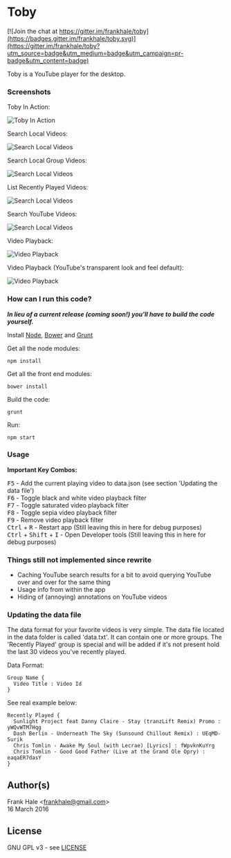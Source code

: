 # Toby

[![Join the chat at https://gitter.im/frankhale/toby](https://badges.gitter.im/frankhale/toby.svg)](https://gitter.im/frankhale/toby?utm_source=badge&utm_medium=badge&utm_campaign=pr-badge&utm_content=badge)

Toby is a YouTube player for the desktop.

### Screenshots

Toby In Action:

![Toby In Action](screenshots/toby-in-action.gif)

Search Local Videos:

![Search Local Videos](screenshots/local-search.png)

Search Local Group Videos:

![Search Local Videos](screenshots/local-group-search.png)

List Recently Played Videos:

![Search Local Videos](screenshots/recently-played-search.png)

Search YouTube Videos:

![Search Local Videos](screenshots/youtube-search.png)

Video Playback:

![Video Playback](screenshots/video-playback.png)

Video Playback (YouTube's transparent look and feel default):

![Video Playback](screenshots/video-playback-with-controls.png)

### How can I run this code?

***In lieu of a current release (coming soon!) you'll have to build the code yourself.***

Install [Node](http://nodejs.org), [Bower](http://bower.io) and [Grunt](http://gruntjs.com/)

Get all the node modules:

```
npm install
```

Get all the front end modules:

```
bower install
```

Build the code:

```
grunt
```

Run:

```
npm start
```

### Usage

**Important Key Combos:**

<kbd>F5</kbd> - Add the current playing video to data.json (see section 'Updating the data file')  
<kbd>F6</kbd> - Toggle black and white video playback filter  
<kbd>F7</kbd> - Toggle saturated video playback filter  
<kbd>F8</kbd> - Toggle sepia video playback filter  
<kbd>F9</kbd> - Remove video playback filter  
<kbd>Ctrl</kbd> + <kbd>R</kbd> - Restart app (Still leaving this in here for debug purposes)  
<kbd>Ctrl</kbd> + <kbd>Shift</kbd> + <kbd>I</kbd> - Open Developer tools (Still leaving this in here for debug purposes)

### Things still not implemented since rewrite

- Caching YouTube search results for a bit to avoid querying YouTube over and over for the same thing
- Usage info from within the app
- Hiding of (annoying) annotations on YouTube videos

### Updating the data file

The data format for your favorite videos is very simple. The data file located in the data folder is called 'data.txt'. It can contain one or more groups. The 'Recently Played' group is special and will be added if it's not present hold the last 30 videos you've recently played.

Data Format:

```
Group Name {
  Video Title : Video Id
}
```

See real example below:

```
Recently Played {
  Sunlight Project feat Danny Claire - Stay (tranzLift Remix) Promo : yWQvWTM7Hqg
  Dash Berlin - Underneath The Sky (Sunsound Chillout Remix) : UEqMD-5urik
  Chris Tomlin - Awake My Soul (with Lecrae) [Lyrics] : fWpvknKuYrg
  Chris Tomlin - Good Good Father (Live at the Grand Ole Opry) : eaqaER7dasY
}
```

## Author(s)

Frank Hale &lt;frankhale@gmail.com&gt;  
16 March 2016

## License

GNU GPL v3 - see [LICENSE](LICENSE)
